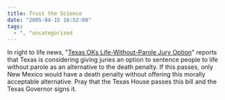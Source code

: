```yaml
---
title: Trust the Science
date: "2005-04-15 16:52:00"
tags:
  - ", "uncategorized
---
```

<p> In right to life news, "<a href="http://news.findlaw.com/ap/o/632/04-15-2005/5101000a3dfa0d22.html">Texas
OKs Life-Without-Parole Jury Option</a>" reports that Texas is
considering giving juries an option to sentence people to life
without parole as an alternative to the death penalty.  If this
passes, only New Mexico would have a death penalty without offering
this morally acceptable alternative.  Pray that the Texas House
passes this bill and the Texas Governor signs it.</p>

